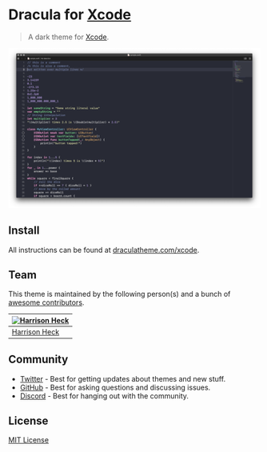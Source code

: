 # Dracula for [Xcode](http://developer.apple.com/xcode)

> A dark theme for [Xcode](http://developer.apple.com/xcode).

![Screenshot](./screenshot.png)

## Install

All instructions can be found at [draculatheme.com/xcode](https://draculatheme.com/xcode).

## Team

This theme is maintained by the following person(s) and a bunch of [awesome contributors](https://github.com/dracula/xcode/graphs/contributors).

| [![Harrison Heck](https://avatars0.githubusercontent.com/u/1037526?v=3&s=70)](https://github.com/nesl247) |
| --------------------------------------------------------------------------------------------------------- |
| [Harrison Heck](https://github.com/nesl247)                                                               |

## Community

- [Twitter](https://twitter.com/draculatheme) - Best for getting updates about themes and new stuff.
- [GitHub](https://github.com/dracula/dracula-theme/discussions) - Best for asking questions and discussing issues.
- [Discord](https://draculatheme.com/discord-invite) - Best for hanging out with the community.

## License

[MIT License](./LICENSE)
